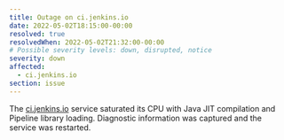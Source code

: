 ```yaml
---
title: Outage on ci.jenkins.io
date: 2022-05-02T18:15:00-00:00
resolved: true
resolvedWhen: 2022-05-02T21:32:00-00:00
# Possible severity levels: down, disrupted, notice
severity: down
affected:
  - ci.jenkins.io
section: issue
---
```


The [ci.jenkins.io](https://ci.jenkins.io) service saturated its CPU with Java JIT compilation and Pipeline library loading.
Diagnostic information was captured and the service was restarted.
